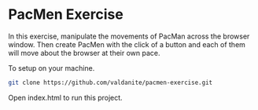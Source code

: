 # PacMen Exercise

In this exercise, manipulate the movements of PacMan across the browser window. Then create PacMen with the click of a button and each of them will move about the browser at their own pace.

To setup on your machine.

```sh
git clone https://github.com/valdanite/pacmen-exercise.git
```

Open index.html to run this project.
